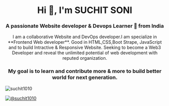 <h1 align="center">Hi 👋, I'm SUCHIT SONI</h1>
<h3 align="center">A passionate Website developer & Devops Learner 🐳  from India</h3>

<div align="center">
I am a collaborative Website and DevOps developer.I am specialize in **Frontend Web developer**. Good in HTML,CSS,Boot Strape, JavaScript and to build Intractive & Responsive Website. Seeking to become a Web3 Developer and reveal the unlimited potential of web development with reputed organization. 

### My goal is to learn and contribute more & more to build better world for next generation.
</div>


<!-- ![RahulYoutube01](https://user-images.githubusercontent.com/101723031/187357459-4676f439-31c3-4b09-a82a-709f07e1e15f.png)

 -->
<p align="left"> 
  <img src="https://komarev.com/ghpvc/?username=suchit1010&label=Profile%20views&color=0e75b6&style=flat" alt="suchit1010" /> 
</p>

<p align="left"> <a href="https://twitter.com/@suchit1010" target="blank"><img src="https://img.shields.io/twitter/follow/suchit1010?logo=twitter&style=for-the-badge" alt="@suchit1010" /></a> </p>
